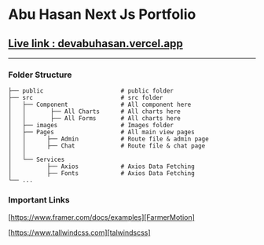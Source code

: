 # Abu Hasan Next Js Portfolio 

## [Live link : devabuhasan.vercel.app][LiveLink]
____________________________
### Folder Structure
    ├── public                      # public folder
    ├── src                         # src folder
    │   ├── Component               # All component here
    │   │       ├── All Charts      # All charts here
    │   │       ├── All Forms       # All charts here
    │   ├── images                  # Images folder
    │   ├── Pages                   # All main view pages
    │   │      ├── Admin            # Route file & admin page
    │   │      ├── Chat             # Route file & chat page
    │   │
    │   └── Services  
    │          ├── Axios            # Axios Data Fetching
    │          ├── Fonts            # Axios Data Fetching
    └── ...

### Important Links
 [https://www.framer.com/docs/examples][FarmerMotion]
 
 [https://www.tallwindcss.com][talwindscss]


<!-- Links -->
[LiveLink]: https://devabuhasan.vercel.app
[FarmerMotion]: https://www.framer.com/docs/examples
[talwindscss]: https://www.tallwindcss.com

